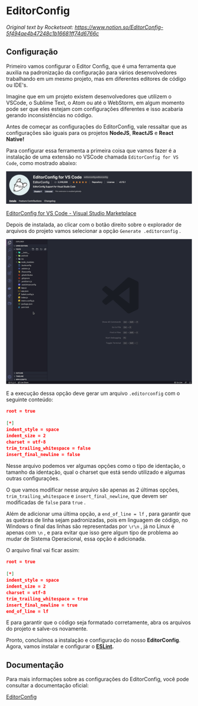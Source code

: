 # EditorConfig

_Original text by Rocketseat: https://www.notion.so/EditorConfig-5f494ae4b47248c1b16681ff74d6766c_

## Configuração

Primeiro vamos configurar o Editor Config, que é uma ferramenta que auxilia na padronização da configuração para vários desenvolvedores trabalhando em um mesmo projeto, mas em diferentes editores de código ou IDE's.

Imagine que em um projeto existem desenvolvedores que utilizem o VSCode, o Sublime Text, o Atom ou até o WebStorm, em algum momento pode ser que eles estejam com configurações diferentes e isso acabaria gerando inconsistências no código.

Antes de começar as configurações do EditorConfig, vale ressaltar que as configurações são iguais para os projetos **NodeJS**, **ReactJS** e **React Native!**

Para configurar essa ferramenta a primeira coisa que vamos fazer é a instalação de uma extensão no VSCode chamada `EditorConfig for VS Code`, como mostrado abaixo:

![i1.png](i1.png)

[EditorConfig for VS Code - Visual Studio Marketplace](https://marketplace.visualstudio.com/items?itemName=EditorConfig.EditorConfig)

Depois de instalada, ao clicar com o botão direito sobre o explorador de arquivos do projeto vamos selecionar a opção `Generate .editorconfig` .

![editorConfig.gif](editorConfig.gif)

E a execução dessa opção deve gerar um arquivo `.editorconfig` com o seguinte conteúdo:

```json
root = true

[*]
indent_style = space
indent_size = 2
charset = utf-8
trim_trailing_whitespace = false
insert_final_newline = false
```

Nesse arquivo podemos ver algumas opções como o tipo de identação, o tamanho da identação, qual o charset que está sendo utilizado e algumas outras configurações.

O que vamos modificar nesse arquivo são apenas as 2 últimas opções, `trim_trailing_whitespace` e `insert_final_newline`, que devem ser modificadas de `false` para `true` .

Além de adicionar uma última opção, a `end_of_line = lf` , para garantir que as quebras de linha sejam padronizadas, pois em linguagem de código, no Windows o final das linhas são representadas por `\r\n` , já no Linux é apenas com `\n` , e para evitar que isso gere algum tipo de problema ao mudar de Sistema Operacional, essa opção é adicionada.

O arquivo final vai ficar assim:

```json
root = true

[*]
indent_style = space
indent_size = 2
charset = utf-8
trim_trailing_whitespace = true
insert_final_newline = true
end_of_line = lf
```

E para garantir que o código seja formatado corretamente, abra os arquivos do projeto e salve-os novamente.

Pronto, concluímos a instalação e configuração do nosso **EditorConfig**. Agora, vamos instalar e configurar o **[ESLint](Rocketseat-Notion-Padroes-ESLint.md).**

## Documentação

Para mais informações sobre as configurações do EditorConfig, você pode consultar a documentação oficial:

[EditorConfig](https://editorconfig.org/)